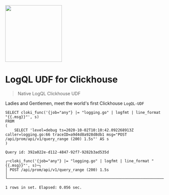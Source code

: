 <img src="https://user-images.githubusercontent.com/1423657/139434383-98287329-74ce-4061-aabb-a19e500a986c.png" width=180 />

# LogQL UDF for Clickhouse

> Native LogQL Clickhouse UDF

Ladies and Gentlemen, meet the world's first Clickhouse `LogQL-UDF`

```
SELECT cloki_func('{job="any"} |= "logging.go" | logfmt | line_format "{{.msg}}"', s)
FROM
(
    SELECT 'level=debug ts=2020-10-02T10:10:42.092268913Z caller=logging.go:66 traceID=a9d4d8a928d8db1 msg="POST /api/prom/api/v1/query_range (200) 1.5s"' AS s
)

Query id: 392a022e-d112-4847-92f7-9282b3ad535d

┌─cloki_func('{job="any"} |= "logging.go" | logfmt | line_format "{{.msg}}"', s)─┐
│ POST /api/prom/api/v1/query_range (200) 1.5s                                   │
└────────────────────────────────────────────────────────────────────────────────┘

1 rows in set. Elapsed: 0.056 sec.
```
